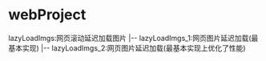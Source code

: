 # webProject

lazyLoadImgs:网页滚动延迟加载图片
    |--  lazyLoadImgs_1:网页图片延迟加载(最基本实现)
    |--  lazyLoadImgs_2:网页图片延迟加载(最基本实现上优化了性能)